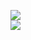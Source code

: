 [![](https://img.shields.io/badge/Made%20With-Github%20Spray-lightgrey.svg?style=for-the-badge&logo=github)](https://github.com/Annihil/github-spray#13474)  
[![](https://i.imgur.com/2DrTn0Z.gif)](https://github.com/Annihil/github-spray)